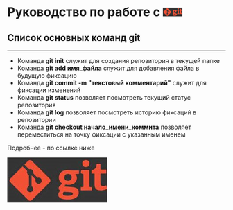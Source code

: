 # Руководство по работе с  <img src=".\img\git.jpg" height=20 /> #
## Список основных команд git ##
---
* Команда **git init** служит для создания репозитория в текущей папке
* Команда **git add имя_файла** служит для добавления файла в будущую фиксацию 
* Команда **git commit -m "текстовый комментарий"** служит для фиксации изменений 
* Команда **git status** позволяет посмотреть текущий статус репозитория
* Команда **git log** позволяет посмотреть историю фиксаций в репозитории
* Команда **git checkout начало_имени_коммита** позволяет переместиться на точку фиксации с указанным именем

Подробнее - по ссылке ниже

[![GIT](.\img\git.jpg)](https://habr.com/ru/company/ruvds/blog/599929/)